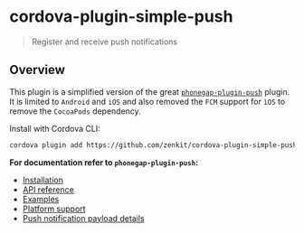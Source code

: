 # cordova-plugin-simple-push

> Register and receive push notifications

## Overview

This plugin is a simplified version of the great [`phonegap-plugin-push`](https://github.com/phonegap/phonegap-plugin-push) plugin.
It is limited to `Android` and `iOS` and also removed the `FCM` support for `ìOS` to remove the `CocoaPods` dependency.

Install with Cordova CLI:

```sh
cordova plugin add https://github.com/zenkit/cordova-plugin-simple-push#v3.1.1
```

**For documentation refer to `phonegap-plugin-push`:**

- [Installation](https://github.com/phonegap/phonegap-plugin-push/tree/v2.2.3/docs/INSTALLATION.md)
- [API reference](https://github.com/phonegap/phonegap-plugin-push/tree/v2.2.3/docs/API.md)
- [Examples](https://github.com/phonegap/phonegap-plugin-push/tree/v2.2.3/docs/EXAMPLES.md)
- [Platform support](https://github.com/phonegap/phonegap-plugin-push/tree/v2.2.3/docs/PLATFORM_SUPPORT.md)
- [Push notification payload details](https://github.com/phonegap/phonegap-plugin-push/tree/v2.2.3/docs/PAYLOAD.md)
